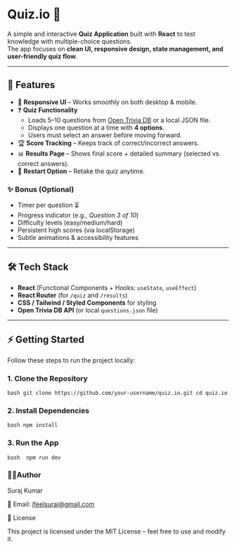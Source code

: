 # Quiz.io 🎯

A simple and interactive **Quiz Application** built with **React** to test knowledge with multiple-choice questions.  
The app focuses on **clean UI, responsive design, state management, and user-friendly quiz flow**.

---

## 🚀 Features

- 📱 **Responsive UI** – Works smoothly on both desktop & mobile.
- ❓ **Quiz Functionality**  
  - Loads 5–10 questions from [Open Trivia DB](https://opentdb.com/api_config.php) or a local JSON file.  
  - Displays one question at a time with **4 options**.  
  - Users must select an answer before moving forward.  
- 🏆 **Score Tracking** – Keeps track of correct/incorrect answers.  
- 📊 **Results Page** – Shows final score + detailed summary (selected vs. correct answers).  
- 🔄 **Restart Option** – Retake the quiz anytime.  

### ✨ Bonus (Optional)
- Timer per question ⏳  
- Progress indicator (e.g., *Question 3 of 10*)  
- Difficulty levels (easy/medium/hard)  
- Persistent high scores (via localStorage)  
- Subtle animations & accessibility features  

---

## 🛠️ Tech Stack

- **React** (Functional Components + Hooks: `useState`, `useEffect`)  
- **React Router** (for `/quiz` and `/results`)  
- **CSS / Tailwind / Styled Components** for styling  
- **Open Trivia DB API** (or local `questions.json` file)  

---

## ⚡ Getting Started

Follow these steps to run the project locally:

### 1. Clone the Repository
``bash
git clone https://github.com/your-username/quiz.io.git
cd quiz.io``

### 2. Install Dependencies
``bash
npm install``

### 3. Run the App
``bash 
npm run dev``

### 🧑‍🦰Author

Suraj Kumar

📧 Email: ifeelsuraj@gmail.com

📜 License

This project is licensed under the MIT License – feel free to use and modify it.
